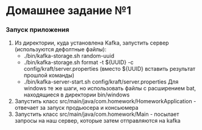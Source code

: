 # Домашнее задание №1
### Запуск приложения
1. Из директории, куда установлена Kafka, запустить сервер (используются дефолтные файлы):
   - ./bin/kafka-storage.sh random-uuid
   - ./bin/kafka-storage.sh format -t ${UUID} -c config/kraft/server.properties  (вместо ${UUID} вставить результат прошлой команды)
   - ./bin/kafka-server-start.sh config/kraft/server.properties
Для windows те же шаги, но использовать файлы с расширением bat, находящиеся в директории bin/windows
2. Запустить класс src/main/java/com.homework/HomeworkApplication - отвечает за запуск продьюсера и консьюмера
3. Запустить класс src/main/java/com.homework/Main - посылает запросы на наш сервер, которые затем отправляются на kafka
